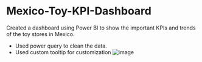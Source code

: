 # Mexico-Toy-KPI-Dashboard
Created a dashboard using Power BI to show the important KPIs and trends of the toy stores in Mexico.
- Used power query to clean the data.
- Used custom tooltip for customization
![image](https://github.com/user-attachments/assets/ec1454ae-d0ac-49a7-8fbb-feb93d705ab7)
